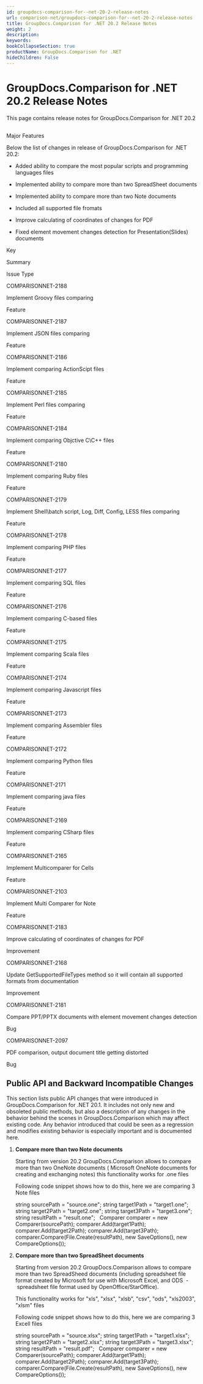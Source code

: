 ```yaml
---
id: groupdocs-comparison-for--net-20-2-release-notes
url: comparison-net/groupdocs-comparison-for--net-20-2-release-notes
title: GroupDocs.Comparison for .NET 20.2 Release Notes
weight: 2
description: 
keywords: 
bookCollapseSection: true
productName: GroupDocs.Comparison for .NET
hideChildren: False
---
```


# GroupDocs.Comparison for .NET 20.2 Release Notes


This page contains release notes for GroupDocs.Comparison for .NET 20.2

##   
Major Features

Below the list of changes in release of GroupDocs.Comparison for .NET 20.2:

*   Added ability to compare the most popular scripts and programming languages files 
*   Implemented ability to compare more than two SpreadSheet documents
*   Implemented ability to compare more than two Note documents
*   Included all supported file fromats
    
*   Improve calculating of coordinates of changes for PDF
*   Fixed element movement changes detection for Presentation(Slides) documents
    

Key

Summary

Issue Type

COMPARISONNET-2188 

Implement Groovy files comparing

Feature

COMPARISONNET-2187 

Implement JSON files comparing

Feature

COMPARISONNET-2186 

Implement comparing ActionScipt files

Feature

COMPARISONNET-2185

Implement Perl files comparing

Feature

COMPARISONNET-2184 

Implement comparing Objctive C\\C++ files

Feature

COMPARISONNET-2180 

Implement comparing Ruby files

Feature

COMPARISONNET-2179 

Implement Shell\\batch script, Log, Diff, Config, LESS files comparing

Feature

COMPARISONNET-2178 

Implement comparing PHP files

Feature

COMPARISONNET-2177 

Implement comparing SQL files

Feature

COMPARISONNET-2176 

Implement comparing C-based files

Feature

COMPARISONNET-2175 

Implement comparing Scala files

Feature

COMPARISONNET-2174 

Implement comparing Javascript files

Feature

COMPARISONNET-2173 

Implement comparing Assembler files

Feature

COMPARISONNET-2172 

Implement comparing Python files

Feature

COMPARISONNET-2171 

Implement comparing java files

Feature

COMPARISONNET-2169

Implement comparing CSharp files

Feature

COMPARISONNET-2165 

Implement Multicomparer for Cells

Feature

COMPARISONNET-2103 

Implement Multi Comparer for Note

Feature

COMPARISONNET-2183 

Improve calculating of coordinates of changes for PDF

Improvement

COMPARISONNET-2168 

Update GetSupportedFileTypes method so it will contain all supported formats from documentation

Improvement

COMPARISONNET-2181 

Compare PPT/PPTX documents with element movement changes detection

Bug

COMPARISONNET-2097

PDF comparison, output document title getting distorted

Bug

## Public API and Backward Incompatible Changes

This section lists public API changes that were introduced in GroupDocs.Comparison for .NET 20.1. It includes not only new and obsoleted public methods, but also a description of any changes in the behavior behind the scenes in GroupDocs.Comparison which may affect existing code. Any behavior introduced that could be seen as a regression and modifies existing behavior is especially important and is documented here.

1.  **Compare more than two Note documents**
    
    Starting from version 20.2 GroupDocs.Comparison allows to compare more than two OneNote documents ( Microsoft OneNote documents for creating and exchanging notes) this functionality works for .one files
    
    Following code snippet shows how to do this, here we are comparing 3 Note files
    
    string sourcePath = "source.one";
    string target1Path = "target1.one";
    string target2Path = "target2.one";
    string target3Path = "target3.one";
    string resultPath = "result.one";
     
    Comparer comparer = new Comparer(sourcePath);
    comparer.Add(target1Path);
    comparer.Add(target2Path);
    comparer.Add(target3Path);
     
    comparer.Compare(File.Create(resultPath), new SaveOptions(), new CompareOptions());
    
2.  **Compare more than two SpreadSheet documents**
    
    Starting from version 20.2 GroupDocs.Comparison allows to compare more than two SpreadSheed documents (including spreadsheet file format created by Microsoft for use with Microsoft Excel, and ODS  - spreadsheet file format used by OpenOffice/StarOffice).
    
    This functionality works for "xls", "xlsx", "xlsb", "csv", "ods", "xls2003", "xlsm" files
    
    Following code snippet shows how to do this, here we are comparing 3 Excell files
    
    string sourcePath = "source.xlsx";
    string target1Path = "target1.xlsx";
    string target2Path = "target2.xlsx";
    string target3Path = "target3.xlsx";
    string resultPath = "result.pdf";
     
    Comparer comparer = new Comparer(sourcePath);
    comparer.Add(target1Path);
    comparer.Add(target2Path);
    comparer.Add(target3Path);
     
    comparer.Compare(File.Create(resultPath), new SaveOptions(), new CompareOptions());
    

